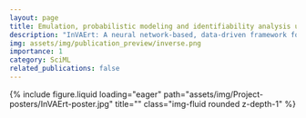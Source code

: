 ```yaml
---
layout: page
title: Emulation, probabilistic modeling and identifiability analysis using generative models
description: "InVAErt: A neural network-based, data-driven framework for enhanced digital twin analysis."
img: assets/img/publication_preview/inverse.png
importance: 1
category: SciML
related_publications: false
---
```




{% include figure.liquid loading="eager" path="assets/img/Project-posters/InVAErt-poster.jpg" title="" class="img-fluid rounded z-depth-1" %}
